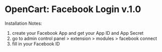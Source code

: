 OpenCart: Facebook Login v.1.0
========

Installation Notes:

1. create your Facebook App and get your App ID and App Secret
2. go to admin control panel > extension > modules > facebook connect
3. fill in your Facebook ID
